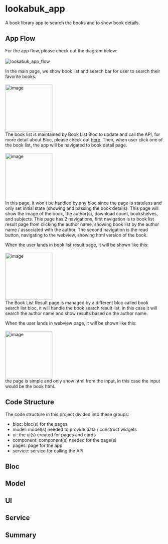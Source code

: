 
# lookabuk_app

A book library app to search the books and to show book details.

## App Flow

For the app flow, please check out the diagram below: <br/>
<br/>![lookabuk_app_flow](https://user-images.githubusercontent.com/69043715/193239369-b9ac2369-6d3f-4fec-8c01-45b9dbf3a6bf.png)

In the main page, we show book list and search bar for user to search their favorite books. <br/>
<br/><img width="150" alt="image" src="https://user-images.githubusercontent.com/69043715/193237054-0cbb3803-a9d3-481b-97c8-7fc9a42f84e3.png"><br/>
The book list is maintained by Book List Bloc to update and call the API, for more detail about Bloc, please check out [here](https://pub.dev/packages/flutter_bloc).
Then, when user click one of the book list, the app will be navigated to book detail page.<br/><br/>
<img width="150" alt="image" src="https://user-images.githubusercontent.com/69043715/193238071-bb4d9cf4-6274-4619-9f32-4dc82df446fe.png"><br/>
In this page, it won't be handled by any bloc since the page is stateless and only set initial state (showing and passing the book details). 
This page will show the image of the book, the author(s), download count, bookshelves, and subjects. This page has 2 navigations, first navigation is to book list result page from clicking the author name, showing book list by the author name / associated with the author. The second navigation is the read button, navigating to the webview, showing html version of the book.

When the user lands in book list result page, it will be shown like this: <br/> <br/>
<img width="150" alt="image" src="https://user-images.githubusercontent.com/69043715/193240848-9b8e32e3-84a4-4918-97e8-da94e9a0d303.png"> <br/>
The Book List Result page is managed by a different bloc called book search list bloc, it will handle the book search result list, in this case it will search the author name and show results based on the author name.

When the user lands in webview page, it will be shown like this: <br/> <br/>
<img width="150" alt="image" src="https://user-images.githubusercontent.com/69043715/193241204-d449a3e1-fa80-4c2b-a6c2-117b0aec2d2a.png"><br/>
the page is simple and only show html from the input, in this case the input would be the book html.

## Code Structure

The code structure in this project divided into these groups:
- bloc: bloc(s) for the pages
- model: model(s) needed to provide data / construct widgets
- ui: the ui(s) created for pages and cards
- component: component(s) needed for the page(s)
- pages: page for the app
- service: service for calling the API

## Bloc

## Model

## UI

## Service

## Summary
